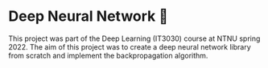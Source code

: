 # Deep Neural Network 🧠

This project was part of the Deep Learning (IT3030) course at NTNU spring 2022. The aim of this project was to create a deep neural network library from scratch and implement the backpropagation algorithm.
